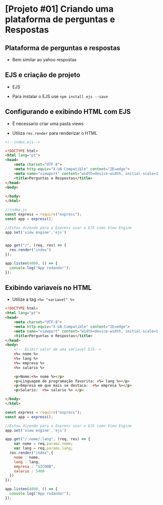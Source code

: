 # [Projeto #01] Criando uma plataforma de perguntas e Respostas


## Plataforma de perguntas e respostas

- Bem similar ao yahoo respostas

## EJS e criação de projeto

- EJS

- Para instalar o EJS use `npm install ejs --save`

## Configurando e exibindo HTML com EJS

- É necessario criar uma pasta views

- Utiliza ``res.render`` para renderizar o HTML

```html
<!--index.ejs-->

<!DOCTYPE html>
<html lang="pt">
<head>
    <meta charset="UTF-8">
    <meta http-equiv="X-UA-Compatible" content="IE=edge">
    <meta name="viewport" content="width=device-width, initial-scale=1.0">
    <title>Perguntas e Respostas</title>
</head>
<body>
    
</body>
</html>
```

```JavaScript
//index.js
const express = require("express");
const app = express();

//Estou dizendo para o Express usar o EJS como View Engine
app.set('view engine','ejs')


app.get("/", (req, res) => {
  res.render("index")
});

app.listen(4000, () => {
  console.log("App rodando!");
});
```
## Exibindo variaveis no HTML

- Utilize a tag ``<%= "variavel" %>``

```html
<!DOCTYPE html>
<html lang="pt">
<head>
    <meta charset="UTF-8">
    <meta http-equiv="X-UA-Compatible" content="IE=edge">
    <meta name="viewport" content="width=device-width, initial-scale=1.0">
    <title>Perguntas e Respostas</title>
</head>
<body>
    <!-- Exibir valor de uma variavel EJS-->
    <%= nome %>
    <%= lang %>
    <%= empresa %>
    <%= salario %>

    <p>Nome:<%= nome %></p>
    <p>Linguagem de programação favorita: <%= lang %></p>
    <p>Empresa em que mais se destaca:  <%= empresa %></p>
    <p>Salario:  <%= salario %> </p>

</body>
</html>
```

```JavaScript 
const express = require("express");
const app = express();

//Estou dizendo para o Express usar o EJS como View Engine
app.set('view engine','ejs')

app.get("/:nome/:lang", (req, res) => {
    var nome = req.params.nome;
    var lang = req.params.lang;
  res.render("index",{
    nome : nome,
    lang : lang,
    empresa : "SICOOB",
    salario : 5400
  })
});

app.listen(4000, () => {
  console.log("App rodando!");
});
```
